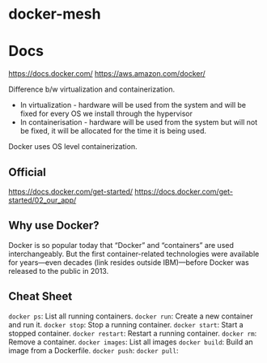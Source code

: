 # docker-mesh

# Docs
https://docs.docker.com/
https://aws.amazon.com/docker/


Difference b/w virtualization and containerization. 

- In virtualization - hardware will be used from the system and will be fixed for every OS we install through the hypervisor
- In containerisation - hardware will be used from the system but will not be fixed, it will be allocated for the time it is being used. 


Docker uses OS level containerization. 

## Official 
https://docs.docker.com/get-started/
https://docs.docker.com/get-started/02_our_app/

## Why use Docker?

Docker is so popular today that “Docker” and “containers” are used interchangeably. But the first container-related technologies were available for years—even decades (link resides outside IBM)—before Docker was released to the public in 2013. 



## Cheat Sheet 

`docker ps`: List all running containers.
`docker run`: Create a new container and run it.
`docker stop`: Stop a running container.
`docker start`: Start a stopped container.
`docker restart`: Restart a running container.
`docker rm`: Remove a container.
`docker images`: List all images
`docker build`: Build an image from a Dockerfile.
`docker push`: 
`docker pull`: 

